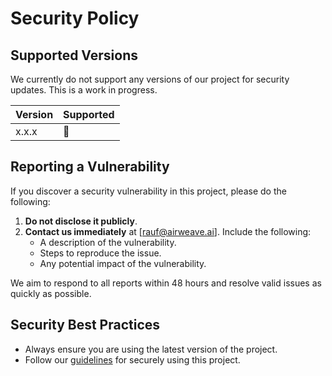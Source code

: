 # Security Policy

## Supported Versions

We currently do not support any versions of our project for security updates. This is a work in progress.

| Version | Supported          |
|---------|--------------------|
| x.x.x   | :red_circle:       |

## Reporting a Vulnerability

If you discover a security vulnerability in this project, please do the following:

1. **Do not disclose it publicly**.
2. **Contact us immediately** at [rauf@airweave.ai]. Include the following:
   - A description of the vulnerability.
   - Steps to reproduce the issue.
   - Any potential impact of the vulnerability.

We aim to respond to all reports within 48 hours and resolve valid issues as quickly as possible.

## Security Best Practices

- Always ensure you are using the latest version of the project.
- Follow our [guidelines](https://example.com/security-guidelines) for securely using this project.